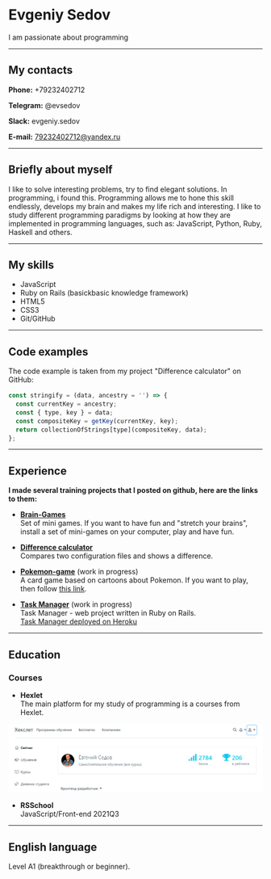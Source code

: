 # Evgeniy Sedov

I am passionate about programming

---

## My contacts

**Phone:** +79232402712

**Telegram:** @evsedov

**Slack:** evgeniy.sedov

**E-mail:** 79232402712@yandex.ru

---

## Briefly about myself

I like to solve interesting problems, try to find elegant solutions. In programming, i found this. Programming allows me to hone this skill endlessly, develops my brain and makes my life rich and interesting. I like to study different programming paradigms by looking at how they are implemented in programming languages, such as: JavaScript, Python, Ruby, Haskell and others.

---

## My skills

- JavaScript
- Ruby on Rails (basickbasic knowledge framework)
- HTML5
- CSS3
- Git/GitHub

---

## Code examples

The code example is taken from my project "Difference calculator" on GitHub:

```JavaScript
const stringify = (data, ancestry = '') => {
  const currentKey = ancestry;
  const { type, key } = data;
  const compositeKey = getKey(currentKey, key);
  return collectionOfStrings[type](compositeKey, data);
};
```

---

## Experience

**I made several training projects that I posted on github, here are the links to them:**

- **[Brain-Games](https://github.com/EvSedov/brain-games)**  
  Set of mini games. If you want to have fun and "stretch your brains", install a set of mini-games on your computer, play and have fun.

- **[Difference calculator](https://github.com/EvSedov/frontend-project-lvl2)**  
  Compares two configuration files and shows a difference.

- **[Pokemon-game](https://github.com/EvSedov/pokemon-game)** (work in progress)  
  A card game based on cartoons about Pokemon. If you want to play, then follow [this link](https://evs-pokemon-game.netlify.app/).

- **[Task Manager](https://github.com/EvSedov/TaskManager)** (work in progress)  
  Task Manager - web project written in Ruby on Rails.  
  [Task Manager deployed on Heroku](https://sev-task-manager.herokuapp.com/)

---

## Education

### Courses

- **Hexlet**  
  The main platform for my study of programming is a courses from Hexlet.

[![My training on Hexlet](./img/Hexlet.png)](https://ru.hexlet.io/u/kokchix)

- **RSSchool**  
  JavaScript/Front-end 2021Q3

---

## English language

Level А1 (breakthrough or beginner).
